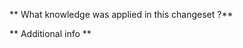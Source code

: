 ** What knowledge was applied in this changeset ?**
<!--- Describe your changes in detail -->

** Additional info **
<!--- Any comment that could be usefull to the reader -->
